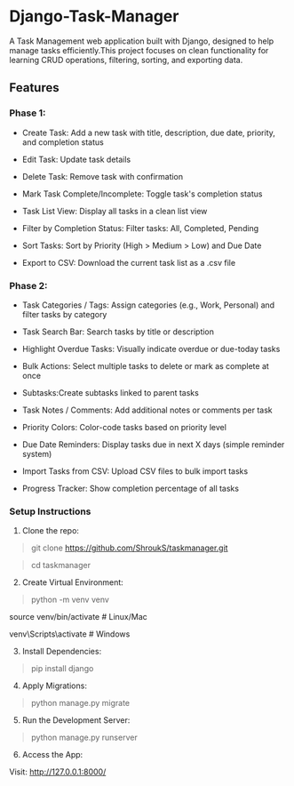 # Django-Task-Manager
A Task Management web application built with Django, designed to help manage tasks efficiently.This project focuses on clean functionality for learning CRUD operations, filtering, sorting, and exporting data.

## Features
### Phase 1: 
- Create Task: Add a new task with title, description, due date, priority, and completion status

- Edit Task: Update task details

- Delete Task: Remove task with confirmation

- Mark Task Complete/Incomplete: Toggle task's completion status

- Task List View: Display all tasks in a clean list view

- Filter by Completion Status: Filter tasks: All, Completed, Pending

- Sort Tasks: Sort by Priority (High > Medium > Low) and Due Date

- Export to CSV: Download the current task list as a .csv file

### Phase 2:
- Task Categories / Tags: Assign categories (e.g., Work, Personal) and filter tasks by category

- Task Search Bar: Search tasks by title or description

- Highlight Overdue Tasks: Visually indicate overdue or due-today tasks

- Bulk Actions: Select multiple tasks to delete or mark as complete at once

- Subtasks:Create subtasks linked to parent tasks

- Task Notes / Comments: Add additional notes or comments per task

- Priority Colors: Color-code tasks based on priority level

- Due Date Reminders: Display tasks due in next X days (simple reminder system)

- Import Tasks from CSV: Upload CSV files to bulk import tasks

- Progress Tracker: Show completion percentage of all tasks

### Setup Instructions
1. Clone the repo:

>git clone https://github.com/ShroukS/taskmanager.git

>cd taskmanager

2. Create Virtual Environment:

>python -m venv venv

source venv/bin/activate  # Linux/Mac

venv\Scripts\activate     # Windows

3. Install Dependencies:

>pip install django

4. Apply Migrations:

>python manage.py migrate

5. Run the Development Server:

>python manage.py runserver

6. Access the App:

Visit: http://127.0.0.1:8000/
